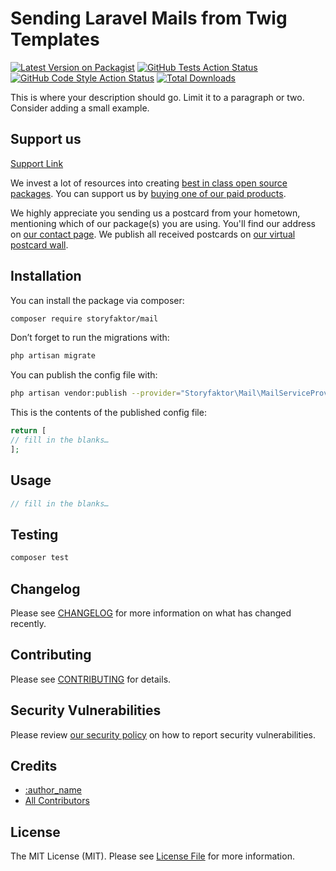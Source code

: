 # Sending Laravel Mails from Twig Templates

[![Latest Version on Packagist](https://img.shields.io/packagist/v/storyfaktor/mail.svg?style=flat-square)](https://packagist.org/packages/storyfaktor/mail)
[![GitHub Tests Action Status](https://img.shields.io/github/workflow/status/storyfaktor/mail/run-tests?label=tests)](https://github.com/storyfaktor/mail/actions?query=workflow%3ATests+branch%3Amaster)
[![GitHub Code Style Action Status](https://img.shields.io/github/workflow/status/storyfaktor/mail/Check%20&%20fix%20styling?label=code%20style)](https://github.com/storyfaktor/mail/actions?query=workflow%3A"Check+%26+fix+styling"+branch%3Amaster)
[![Total Downloads](https://img.shields.io/packagist/dt/storyfaktor/mail.svg?style=flat-square)](https://packagist.org/packages/storyfaktor/mail)

This is where your description should go. Limit it to a paragraph or two. Consider adding a small example.

## Support us

[Support Link](#)

We invest a lot of resources into creating [best in class open source packages](https://storyfaktor.de/open-source). You can support us by [buying one of our paid products](https://storyfaktor.de/open-source/support-us).

We highly appreciate you sending us a postcard from your hometown, mentioning which of our package(s) you are using. You'll find our address on [our contact page](https://storyfaktor.de/about-us). We publish all received postcards on [our virtual postcard wall](https://storyfaktor.de/open-source/postcards).

## Installation

You can install the package via composer:

```bash
composer require storyfaktor/mail
```

Don’t forget to run the migrations with:

```bash
php artisan migrate
```

You can publish the config file with:
```bash
php artisan vendor:publish --provider="Storyfaktor\Mail\MailServiceProvider" --tag="mail-config"
```

This is the contents of the published config file:

```php
return [
// fill in the blanks…
];
```

## Usage

```php
// fill in the blanks…
```

## Testing

```bash
composer test
```

## Changelog

Please see [CHANGELOG](CHANGELOG.md) for more information on what has changed recently.

## Contributing

Please see [CONTRIBUTING](.github/CONTRIBUTING.md) for details.

## Security Vulnerabilities

Please review [our security policy](../../security/policy) on how to report security vulnerabilities.

## Credits

- [:author_name](https://github.com/mgerzabek)
- [All Contributors](../../contributors)

## License

The MIT License (MIT). Please see [License File](LICENSE.md) for more information.
